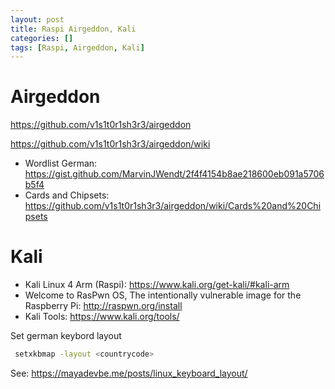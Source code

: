 ```yaml
---
layout: post
title: Raspi Airgeddon, Kali
categories: []
tags: [Raspi, Airgeddon, Kali]
---
```


# Airgeddon

<https://github.com/v1s1t0r1sh3r3/airgeddon>

<https://github.com/v1s1t0r1sh3r3/airgeddon/wiki>
- Wordlist German:  <https://gist.github.com/MarvinJWendt/2f4f4154b8ae218600eb091a5706b5f4>
- Cards and Chipsets:
    <https://github.com/v1s1t0r1sh3r3/airgeddon/wiki/Cards%20and%20Chipsets>

# Kali 
- Kali Linux 4 Arm (Raspi): <https://www.kali.org/get-kali/#kali-arm>
- Welcome to RasPwn OS, The intentionally vulnerable image for the Raspberry Pi: <http://raspwn.org/install>
- Kali Tools: <https://www.kali.org/tools/>

Set german keybord layout 
  
``` bash
 setxkbmap -layout <countrycode>
 ```
 
 See: <https://mayadevbe.me/posts/linux_keyboard_layout/>
 